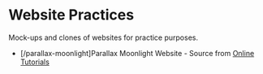 # Website Practices

Mock-ups and clones of websites for practice purposes.
- [/parallax-moonlight]Parallax Moonlight Website - Source from [Online Tutorials](https://www.youtube.com/watch?v=1wfeqDyMUx4)